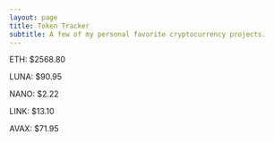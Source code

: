 ```yaml
---
layout: page
title: Token Tracker
subtitle: A few of my personal favorite cryptocurrency projects.
---
```


<!--BEGINCRYPTOINPUT-->
ETH: $2568.80

LUNA: $90.95

NANO: $2.22

LINK: $13.10

AVAX: $71.95

<!--ENDCRYPTOINPUT-->
